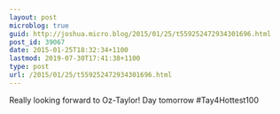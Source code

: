 ```yaml
---
layout: post
microblog: true
guid: http://joshua.micro.blog/2015/01/25/t559252472934301696.html
post_id: 39067
date: 2015-01-25T18:32:34+1100
lastmod: 2019-07-30T17:41:38+1100
type: post
url: /2015/01/25/t559252472934301696.html
---
```

Really looking forward to Oz-Taylor! Day tomorrow #Tay4Hottest100
